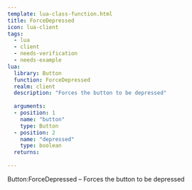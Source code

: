```yaml
---
template: lua-class-function.html
title: ForceDepressed
icon: lua-client
tags:
  - lua
  - client
  - needs-verification
  - needs-example
lua:
  library: Button
  function: ForceDepressed
  realm: client
  description: "Forces the button to be depressed"
  
  arguments:
  - position: 1
    name: "button"
    type: Button
  - position: 2
    name: "depressed"
    type: boolean
  returns:
    
---
```


<div class="lua__search__keywords">
Button:ForceDepressed &#x2013; Forces the button to be depressed
</div>
